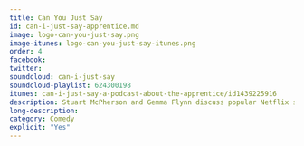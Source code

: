 ```yaml
---
title: Can You Just Say
id: can-i-just-say-apprentice.md
image: logo-can-you-just-say.png
image-itunes: logo-can-you-just-say-itunes.png
order: 4
facebook: 
twitter: 
soundcloud: can-i-just-say
soundcloud-playlist: 624300198
itunes: can-i-just-say-a-podcast-about-the-apprentice/id1439225916
description: Stuart McPherson and Gemma Flynn discuss popular Netflix series You, and popular BBC1 television programme The Apprentice.
long-description: 
category: Comedy
explicit: "Yes"
---
```

